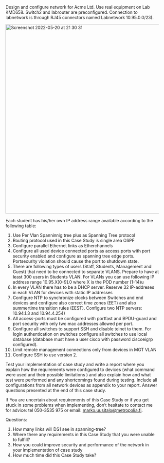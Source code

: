Design and configure network for Acme Ltd. Use real equipment on Lab KMD658. Switch2 and labrouter are preconfigured. 
Connection to labnetwork is through RJ45 connectors named Labnetwork 10.95.0.0/23).
 
<img width="619" alt="Screenshot 2022-05-20 at 21 30 31" src="https://user-images.githubusercontent.com/76178825/169590875-0cc38571-0a25-4de1-9ab8-16fcee5c801f.png">

Each student has his/her own IP address range available according to the following table:
1.	Use Per Vlan Spanninnig tree plus as Spanning Tree protocol
2.	Routing protocol used in this Case Study is single area OSPF
3.	Configure parallel Ethernet links as Etherchannels
4.	Configure all used device connected ports as access ports with port security enabled and configure as spanning tree edge ports. Portsecurity violation should cause the port to shutdown state. 
5.	There are following types of users (Staff, Students, Management and Guest) that need to be connected to separate VLANS. Prepare to have at least 300 users in Students VLAN. For VLANs you can use following IP address range 10.95.X[0-9].0 where X is the POD number (1-14)u 
6.	In every VLAN there has to be a DHCP server. Reserve 32 IP-addreses in each VLAN for devices with static IP addresses 
7.	Configure NTP to synchronize clocks between Switches and end devices and configure also correct time zones  (EET) and also summertime transition rules (EEST).  Configure two NTP servers: 10.94.1.3 and 10.94.4.254) 
8.	All access-ports must be configured with portfast and BPDU-guard and port security with only two mac addresses allowed per port. 
9.	Configure all switches to support SSH and disable telnet to them. For login authentication on switches configure all switches to use local database (database must have a user cisco with password ciscoeigrp configured). 
10.	Limit remote management connections only from devices in MGT VLAN
11.	Configure SSH to use version 2.

Test your implementation of case study and write a report where you explain how the requirements were configured to devices (what command were used and their possible limitations ) and also explain how and what test were performed and any shortcomings found during testing. Include all configurations from all network devices as appendix to your report. Answer questions presented at the end of this case study. 

If You are uncertain about requirements of this Case Study or if you get stuck in some problems when implementing, don’t hesitate to contact me for advice: tel 050-3535 975 or email: marko.uusitalo@metropolia.fi.

Questions: 
1.	How many links will DS1 see in spanning-tree?
2.	Where there any requirements in this Case Study that you were unable to fulfill?
3.	How you could improve security and performance of the network in your implementation of case study
4.	How much time did  this Case Study take?
